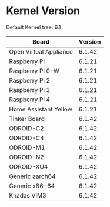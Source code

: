 
# Kernel Version

Default Kernel tree: 6.1

| Board | Version |
|-------|---------|
| Open Virtual Appliance | 6.1.42 |
| Raspberry Pi | 6.1.21 |
| Raspberry Pi 0-W | 6.1.21 |
| Raspberry Pi 2 | 6.1.21 |
| Raspberry Pi 3 | 6.1.21 |
| Raspberry Pi 4 | 6.1.21 |
| Home Assistant Yellow | 6.1.21 |
| Tinker Board | 6.1.42 |
| ODROID-C2 | 6.1.42 |
| ODROID-C4 | 6.1.42 |
| ODROID-M1 | 6.1.42 |
| ODROID-N2 | 6.1.42 |
| ODROID-XU4 | 6.1.42 |
| Generic aarch64 | 6.1.42 |
| Generic x86-64 | 6.1.42 |
| Khadas VIM3 | 6.1.42 |
